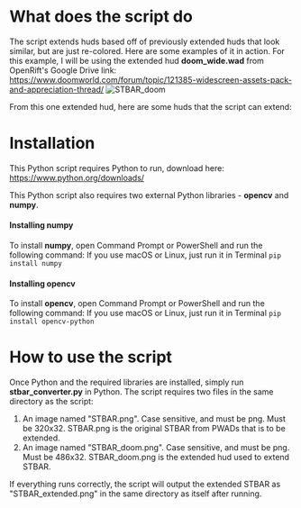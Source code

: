 # What does the script do
The script extends huds based off of previously extended huds that look similar, but are just re-colored. Here are some examples of it in action. For this example, I will be using the extended hud **doom_wide.wad** from OpenRift's Google Drive link: https://www.doomworld.com/forum/topic/121385-widescreen-assets-pack-and-appreciation-thread/
![STBAR_doom](https://github.com/Sbzro12345/STBAR_extender/assets/72307706/d40517df-8221-4ff9-8e8f-fdaa5e30a26b)

From this one extended hud, here are some huds that the script can extend:


# Installation
This Python script requires Python to run, download here: https://www.python.org/downloads/

This Python script also requires two external Python libraries - **opencv** and **numpy**.

#### Installing numpy
To install **numpy**, open Command Prompt or PowerShell and run the following command:
If you use macOS or Linux, just run it in Terminal
```pip install numpy```

#### Installing opencv
To install **opencv**, open Command Prompt or PowerShell and run the following command:
If you use macOS or Linux, just run it in Terminal
```pip install opencv-python```

# How to use the script
Once Python and the required libraries are installed, simply run **stbar_converter.py** in Python.
The script requires two files in the same directory as the script:
1. An image named "STBAR.png". Case sensitive, and must be png. Must be 320x32. STBAR.png is the original STBAR from PWADs that is to be extended.
2. An image named "STBAR_doom.png". Case sensitive, and must be png. Must be 486x32. STBAR_doom.png is the extended hud used to extend STBAR.

If everything runs correctly, the script will output the extended STBAR as "STBAR_extended.png" in the same directory as itself after running.
